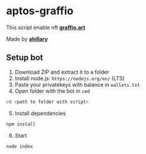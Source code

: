 # aptos-graffio

This script enable nft <b>[graffio.art](https://graffio.art/)</b>

Made by <b>[ahillary](https://t.me/semolina_code_python)</b>

## Setup bot
1) Download ZIP and extract it to a folder
2) Install node.js: `https://nodejs.org/en/` (LTS)
3) Paste your privatekeys with balance in `wallets.txt`
4) Open folder with the bot in `cmd`
```bash
cd <path to folder with script>
```
5) Install dependencies
```bash
npm install
```
6) Start
```bash
node index
```
